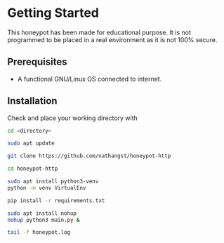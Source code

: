 # Getting Started

This honeypot has been made for educational purpose.
It is not programmed to be placed in a real environment as it is not 100% secure.

## Prerequisites

- A functional GNU/Linux OS connected to internet.

## Installation

Check and place your working directory with
```bash
cd <directory>
```

```bash
sudo apt update

git clone https://github.com/nathangst/honeypot-http

cd honeypot-http

sudo apt install python3-venv
python -m venv VirtualEnv

pip install -r requirements.txt

sudo apt install nohup
nohup python3 main.py &

tail -f honeypot.log
```

